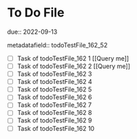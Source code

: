 # To Do File

due:: 2022-09-13

metadatafield:: todoTestFile_162_52

- [ ] Task of todoTestFile_162 1 [[Query me]]
- [ ] Task of todoTestFile_162 2 [[Query me]]
- [ ] Task of todoTestFile_162 3
- [ ] Task of todoTestFile_162 4
- [ ] Task of todoTestFile_162 5
- [ ] Task of todoTestFile_162 6
- [ ] Task of todoTestFile_162 7
- [ ] Task of todoTestFile_162 8
- [ ] Task of todoTestFile_162 9
- [ ] Task of todoTestFile_162 10